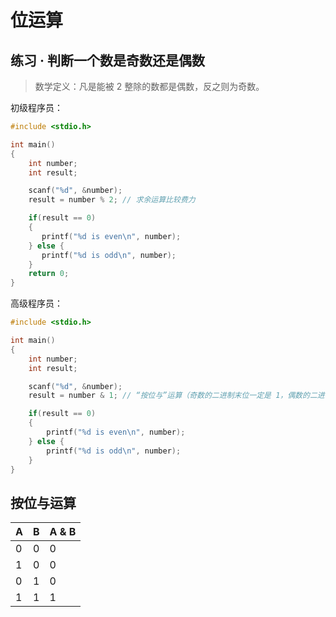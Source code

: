 # 位运算

## 练习 · 判断一个数是奇数还是偶数

> 数学定义：凡是能被 2 整除的数都是偶数，反之则为奇数。

初级程序员：

```c
#include <stdio.h>

int main()
{
    int number;
    int result;

    scanf("%d", &number);
    result = number % 2; // 求余运算比较费力

    if(result == 0)
    {
       printf("%d is even\n", number);
    } else {
       printf("%d is odd\n", number);
    }
    return 0;
}
```

高级程序员：

```c
#include <stdio.h>

int main()
{
    int number;
    int result;

    scanf("%d", &number);
    result = number & 1; // “按位与”运算（奇数的二进制末位一定是 1，偶数的二进制的末位一定是 0）

    if(result == 0)
    {
        printf("%d is even\n", number);
    } else {
        printf("%d is odd\n", number);
    }
}
```

## 按位与运算

| A   | B   | A & B |
| --- | --- | ----- |
| 0   | 0   | 0     |
| 1   | 0   | 0     |
| 0   | 1   | 0     |
| 1   | 1   | 1     |